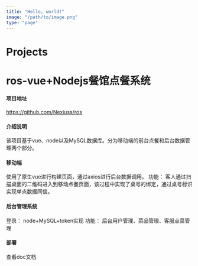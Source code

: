 ```yaml
---
title: "Hello, world!"
image: "/path/to/image.png"
type: "page"
---
```


# Projects
# ros-vue+Nodejs餐馆点餐系统
#### 项目地址
https://github.com/Nexiuss/ros
#### 介绍说明
该项目基于vue、node以及MySQL数据库。分为移动端的前台点餐和后台数据管理两个部分。
#### 移动端
使用了原生vue进行构建页面，通过axios进行后台数据调用。
功能： 客人通过扫描桌面的二维码进入到移动点餐页面，该过程中实现了桌号的绑定，通过桌号标识实现单点数据同信。
#### 后台管理系统
登录： node+MySQL+token实现
功能： 后台用户管理、菜品管理、客服点菜管理
#### 部署
查看doc文档
